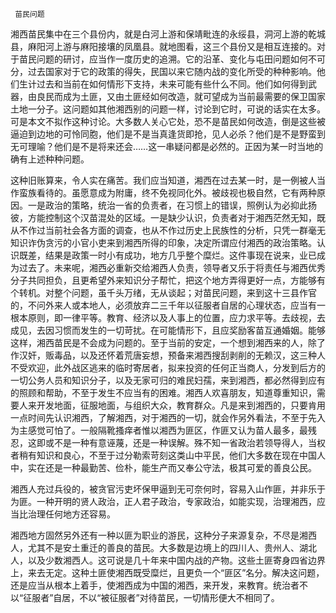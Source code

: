      苗民问题 

   湘西苗民集中在三个县份内，就是白河上游和保靖毗连的永绥县，洞河上游的乾城县，麻阳河上游与麻阳接壤的凤凰县。就地图看，这三个县份又是相互连接的。对于苗民问题的研讨，应当作一度历史的追溯。它的沿革、变化与屯田问题如何不可分，过去国家对于它的政策的得失，民国以来它随内战的变化所受的种种影响。他们生计过去和当前在如何情形下支持，未来可能有些什么不同。他们如何得到武器，由良民而成为土匪，又由土匪经如何改造，就可望成为当前最需要的保卫国家土地一分子。这问题如其他湘西别的问题一样，讨论到它时，可说的话实在太多。可是本文不拟作这种讨论。大多数人关心它处，恐不是苗民如何改造，倒是这些被逼迫到边地的可怜同胞，他们是不是当真逢货即抢，见人必杀？他们是不是野蛮到无可理喻？他们是不是将来还会……这一串疑问都是必然的。正因为某一时当地的确有上述种种问题。

   这种旧账算来，令人实在痛苦。我们应当知道，湘西在过去某一时，是一例被人当作蛮族看待的。虽愿意成为附庸，终不免视同化外。被歧视也极自然，它有两种原因。一是政治的策略，统治一省的负责者，在习惯上的错误，照例认为必抑此扬彼，方能控制这个汉苗混处的区域。一是缺少认识，负责者对于湘西茫然无知，既从不作过当前社会各方面的调查，也从不作过历史上民族性的分析，只凭一群毫无知识诈伪贪污的小官小吏来到湘西所得的印象，决定所谓应付湘西的政治策略。认识既差，结果是政策一时小有成功，地方几乎整个糜烂。这件事现在说来，业已成为过去了。未来呢，湘西必重新交给湘西人负责，领导者又乐于将责任与湘西优秀分子共同担负，且更希望外来知识分子帮忙，把这个地方弄得更好一点，方能够有个转机。对整个问题，虽千头万绪，无从谈起；对苗民问题，来到这十三县作官的，不问外来人或本地人，必须放弃二三千年以征服者自居的心理状态，应当有一根本原则，即一律平等。教育、经济以及人事上的位置，应力求平等。去歧视，去成见，去因习惯而发生的一切苛扰。在可能情形下，且应奖励客苗互通婚姻。能够这样，湘西苗民是不会成为问题的。至于当前的安定，一个想到湘西来的人，除了作汉奸，贩毒品，以及还怀着荒唐妄想，预备来湘西搜刮剥削的无赖汉，这三种人不受欢迎，此外战区逃来的临时寄居者，拟来投资的任何正当商人，分发到后方的一切公务人员和知识分子，以及无家可归的难民妇孺，来到湘西，都必然得到应有的照顾和帮助，不至于发生不应当有的困难。湘西人欢喜朋友，知道尊重知识，需要人来开发地面，征服地面，与组织大众，教育群众。凡是来到湘西的，只要肯用一点时间先认识湘西，了解湘西，对于湘西的一切，就会作另外看法，不至于先入为主感觉可怕了。一般隔靴搔痒者惟以湘西为匪区，作匪又认为苗人最多，最残忍，这即或不是一种有意诬蔑，还是一种误解。殊不知一省政治若领导得人，当权者稍有知识和良心，不至于过分勒索苛刻这类山中平民，他们大多数在现在中国人中，实在还是一种最勤苦、俭朴，能生产而又奉公守法，极其可爱的善良公民。

   湘西人充过兵役的，被贪官污吏坏保甲逼到无可奈何时，容易入山作匪，并非乐于为匪。一种开明的贤人政治，正人君子政治，专家政治，如能实现，治理湘西，应当比治理任何地方还容易。

   湘西地方固然另外还有一种以匪为职业的游民，这种分子来源复杂，不尽是湘西人，尤其不是安土重迁的善良的苗民。大多数是边境上的四川人、贵州人、湖北人，以及少数湘西人。这可说是几十年来中国内战的产物。这些土匪寄身四省边界上，来去无定。这种土匪使湘西既受糜烂，且更负一个“匪区”名分。解决这问题，还是应当从根本上着手，使湘西成为中国的湘西，来开发，来教育。统治者不以“征服者”自居，不以“被征服者”对待苗民，一切情形便大不相同了。

